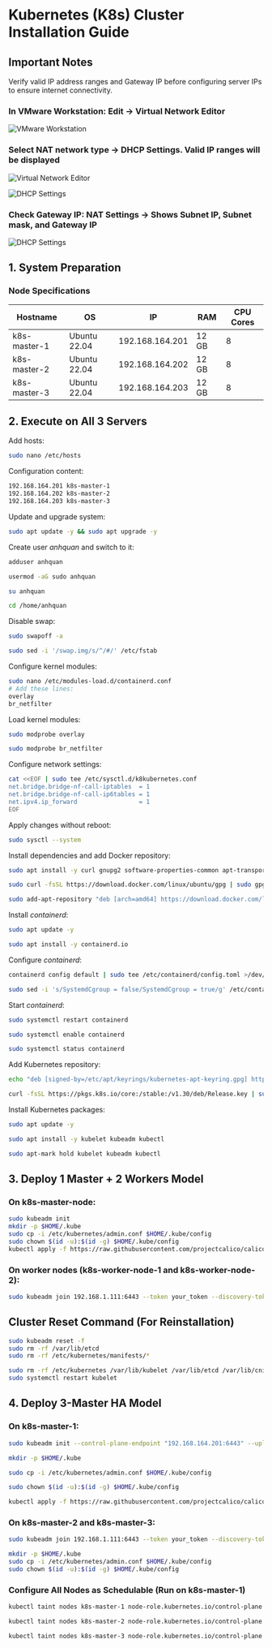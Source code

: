 # Kubernetes (K8s) Cluster Installation Guide

## Important Notes
Verify valid IP address ranges and Gateway IP before configuring server IPs to ensure internet connectivity.

### In VMware Workstation: Edit → Virtual Network Editor
![VMware Workstation](./installation_1.png)

### Select NAT network type → DHCP Settings. Valid IP ranges will be displayed
![Virtual Network Editor](./installation_2.png)

![DHCP Settings](./installation_3.png)

### Check Gateway IP: NAT Settings → Shows Subnet IP, Subnet mask, and Gateway IP
![DHCP Settings](./installation_4.png)

## 1. System Preparation

### Node Specifications

| Hostname      | OS            | IP              | RAM  | CPU Cores |
|--------------|--------------|----------------|------|-----|
| k8s-master-1 | Ubuntu 22.04 | 192.168.164.201 | 12 GB | 8   |
| k8s-master-2 | Ubuntu 22.04 | 192.168.164.202 | 12 GB | 8   |
| k8s-master-3 | Ubuntu 22.04 | 192.168.164.203 | 12 GB | 8   |

## 2. Execute on All 3 Servers
Add hosts:
```sh
sudo nano /etc/hosts
```
Configuration content:
```sh
192.168.164.201 k8s-master-1
192.168.164.202 k8s-master-2
192.168.164.203 k8s-master-3
```
Update and upgrade system:
```sh
sudo apt update -y && sudo apt upgrade -y
```
Create user *anhquan* and switch to it:
```sh
adduser anhquan

usermod -aG sudo anhquan

su anhquan

cd /home/anhquan
```
Disable swap:
```sh
sudo swapoff -a

sudo sed -i '/swap.img/s/^/#/' /etc/fstab
```
Configure kernel modules:

```sh
sudo nano /etc/modules-load.d/containerd.conf
# Add these lines:
overlay
br_netfilter
```
Load kernel modules:

```sh
sudo modprobe overlay

sudo modprobe br_netfilter
```

Configure network settings:
```sh
cat <<EOF | sudo tee /etc/sysctl.d/k8kubernetes.conf
net.bridge.bridge-nf-call-iptables  = 1
net.bridge.bridge-nf-call-ip6tables = 1
net.ipv4.ip_forward                 = 1
EOF
```

Apply changes without reboot:
```sh
sudo sysctl --system
```
Install dependencies and add Docker repository:
```sh
sudo apt install -y curl gnupg2 software-properties-common apt-transport-https ca-certificates

sudo curl -fsSL https://download.docker.com/linux/ubuntu/gpg | sudo gpg --dearmour -o /etc/apt/trusted.gpg.d/docker.gpg

sudo add-apt-repository "deb [arch=amd64] https://download.docker.com/linux/ubuntu $(lsb_release -cs) stable"
```
Install *containerd*:
```sh
sudo apt update -y

sudo apt install -y containerd.io
```

Configure *containerd*:
```sh
containerd config default | sudo tee /etc/containerd/config.toml >/dev/null 2>&1

sudo sed -i 's/SystemdCgroup = false/SystemdCgroup = true/g' /etc/containerd/config.toml
```
Start *containerd*:

```sh
sudo systemctl restart containerd

sudo systemctl enable containerd

sudo systemctl status containerd
```

Add Kubernetes repository:
```sh
echo "deb [signed-by=/etc/apt/keyrings/kubernetes-apt-keyring.gpg] https://pkgs.k8s.io/core:/stable:/v1.30/deb/ /" | sudo tee /etc/apt/sources.list.d/kubernetes.list

curl -fsSL https://pkgs.k8s.io/core:/stable:/v1.30/deb/Release.key | sudo gpg --dearmor -o /etc/apt/keyrings/kubernetes-apt-keyring.gpg
```
Install Kubernetes packages:
```sh
sudo apt update -y

sudo apt install -y kubelet kubeadm kubectl

sudo apt-mark hold kubelet kubeadm kubectl
```

## 3. Deploy 1 Master + 2 Workers Model
### On k8s-master-node:
```sh
sudo kubeadm init
mkdir -p $HOME/.kube
sudo cp -i /etc/kubernetes/admin.conf $HOME/.kube/config
sudo chown $(id -u):$(id -g) $HOME/.kube/config
kubectl apply -f https://raw.githubusercontent.com/projectcalico/calico/v3.25.0/manifests/calico.yaml
```
### On worker nodes (k8s-worker-node-1 and k8s-worker-node-2):
```sh
sudo kubeadm join 192.168.1.111:6443 --token your_token --discovery-token-ca-cert-hash your_sha
```

## Cluster Reset Command (For Reinstallation)
```sh
sudo kubeadm reset -f
sudo rm -rf /var/lib/etcd
sudo rm -rf /etc/kubernetes/manifests/*

sudo rm -rf /etc/kubernetes /var/lib/kubelet /var/lib/etcd /var/lib/cni /etc/cni
sudo systemctl restart kubelet

```
## 4. Deploy 3-Master HA Model
### On k8s-master-1:
```sh
sudo kubeadm init --control-plane-endpoint "192.168.164.201:6443" --upload-certs

mkdir -p $HOME/.kube

sudo cp -i /etc/kubernetes/admin.conf $HOME/.kube/config 

sudo chown $(id -u):$(id -g) $HOME/.kube/config

kubectl apply -f https://raw.githubusercontent.com/projectcalico/calico/v3.25.0/manifests/calico.yaml
```

### On k8s-master-2 and k8s-master-3:
```sh
sudo kubeadm join 192.168.1.111:6443 --token your_token --discovery-token-ca-cert-hash your_sha --control-plane --certificate-key your_cert

mkdir -p $HOME/.kube
sudo cp -i /etc/kubernetes/admin.conf $HOME/.kube/config 
sudo chown $(id -u):$(id -g) $HOME/.kube/config
```
### Configure All Nodes as Schedulable (Run on k8s-master-1)
```sh
kubectl taint nodes k8s-master-1 node-role.kubernetes.io/control-plane:NoSchedule-

kubectl taint nodes k8s-master-2 node-role.kubernetes.io/control-plane:NoSchedule-

kubectl taint nodes k8s-master-3 node-role.kubernetes.io/control-plane:NoSchedule-
```